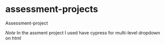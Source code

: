 # assessment-projects
Assessment-project

*Note* In the assment project I used have cypress for multi-level dropdown on html
